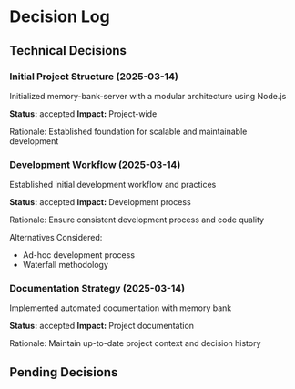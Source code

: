 # Decision Log

## Technical Decisions

### Initial Project Structure (2025-03-14)
Initialized memory-bank-server with a modular architecture using Node.js

**Status:** accepted
**Impact:** Project-wide

Rationale:
Established foundation for scalable and maintainable development




### Development Workflow (2025-03-14)
Established initial development workflow and practices

**Status:** accepted
**Impact:** Development process

Rationale:
Ensure consistent development process and code quality

Alternatives Considered:
- Ad-hoc development process
- Waterfall methodology



### Documentation Strategy (2025-03-14)
Implemented automated documentation with memory bank

**Status:** accepted
**Impact:** Project documentation

Rationale:
Maintain up-to-date project context and decision history




## Pending Decisions
